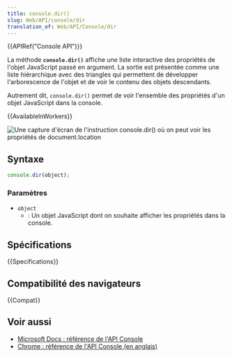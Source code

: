```yaml
---
title: console.dir()
slug: Web/API/console/dir
translation_of: Web/API/Console/dir
---
```


{{APIRef("Console API")}}

La méthode **`console.dir()`** affiche une liste interactive des propriétés de l'objet JavaScript passé en argument. La sortie est présentée comme une liste hiérarchique avec des triangles qui permettent de développer l'arborescence de l'objet et de voir le contenu des objets descendants.

Autrement dit, `console.dir()` permet de voir l'ensemble des propriétés d'un objet JavaScript dans la console.

{{AvailableInWorkers}}

![Une capture d'écran de l'instruction console.dir() où on peut voir les propriétés de `document.location`](console-dir.png)

## Syntaxe

```js
console.dir(object);
```

### Paramètres

- `object`
  - : Un objet JavaScript dont on souhaite afficher les propriétés dans la console.

## Spécifications

{{Specifications}}

## Compatibilité des navigateurs

{{Compat}}

## Voir aussi

- [Microsoft Docs&nbsp;: référence de l'API Console](https://docs.microsoft.com/fr-fr/microsoft-edge/devtools-guide-chromium/console/api#dir)
- [Chrome&nbsp;: référence de l'API Console (en anglais)](https://developer.chrome.com/docs/devtools/console/api/#dir)
